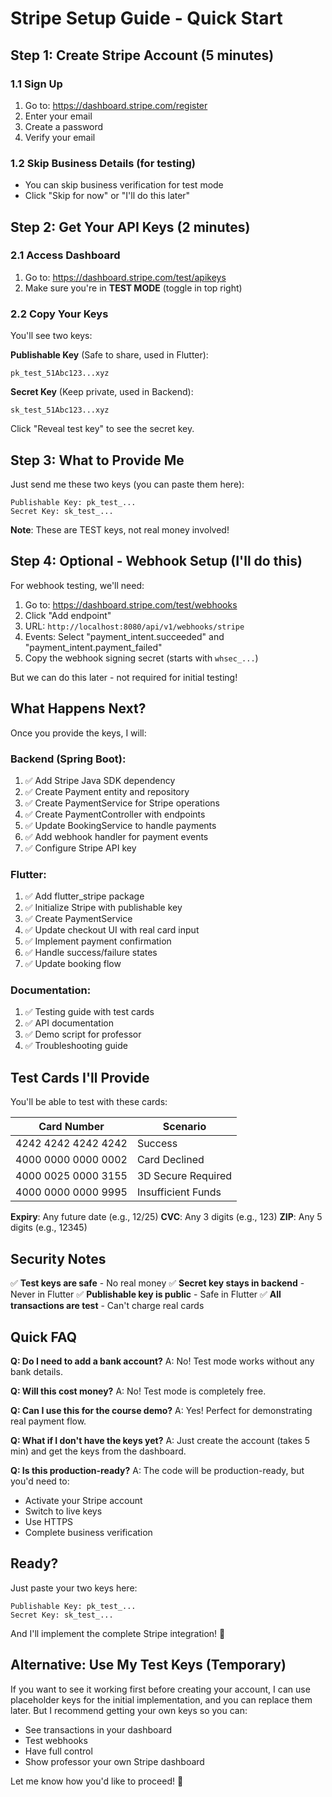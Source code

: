 # Stripe Setup Guide - Quick Start

## Step 1: Create Stripe Account (5 minutes)

### 1.1 Sign Up
1. Go to: https://dashboard.stripe.com/register
2. Enter your email
3. Create a password
4. Verify your email

### 1.2 Skip Business Details (for testing)
- You can skip business verification for test mode
- Click "Skip for now" or "I'll do this later"

## Step 2: Get Your API Keys (2 minutes)

### 2.1 Access Dashboard
1. Go to: https://dashboard.stripe.com/test/apikeys
2. Make sure you're in **TEST MODE** (toggle in top right)

### 2.2 Copy Your Keys
You'll see two keys:

**Publishable Key** (Safe to share, used in Flutter):
```
pk_test_51Abc123...xyz
```

**Secret Key** (Keep private, used in Backend):
```
sk_test_51Abc123...xyz
```

Click "Reveal test key" to see the secret key.

## Step 3: What to Provide Me

Just send me these two keys (you can paste them here):

```
Publishable Key: pk_test_...
Secret Key: sk_test_...
```

**Note**: These are TEST keys, not real money involved!

## Step 4: Optional - Webhook Setup (I'll do this)

For webhook testing, we'll need:
1. Go to: https://dashboard.stripe.com/test/webhooks
2. Click "Add endpoint"
3. URL: `http://localhost:8080/api/v1/webhooks/stripe`
4. Events: Select "payment_intent.succeeded" and "payment_intent.payment_failed"
5. Copy the webhook signing secret (starts with `whsec_...`)

But we can do this later - not required for initial testing!

## What Happens Next?

Once you provide the keys, I will:

### Backend (Spring Boot):
1. ✅ Add Stripe Java SDK dependency
2. ✅ Create Payment entity and repository
3. ✅ Create PaymentService for Stripe operations
4. ✅ Create PaymentController with endpoints
5. ✅ Update BookingService to handle payments
6. ✅ Add webhook handler for payment events
7. ✅ Configure Stripe API key

### Flutter:
1. ✅ Add flutter_stripe package
2. ✅ Initialize Stripe with publishable key
3. ✅ Create PaymentService
4. ✅ Update checkout UI with real card input
5. ✅ Implement payment confirmation
6. ✅ Handle success/failure states
7. ✅ Update booking flow

### Documentation:
1. ✅ Testing guide with test cards
2. ✅ API documentation
3. ✅ Demo script for professor
4. ✅ Troubleshooting guide

## Test Cards I'll Provide

You'll be able to test with these cards:

| Card Number | Scenario |
|-------------|----------|
| 4242 4242 4242 4242 | Success |
| 4000 0000 0000 0002 | Card Declined |
| 4000 0025 0000 3155 | 3D Secure Required |
| 4000 0000 0000 9995 | Insufficient Funds |

**Expiry**: Any future date (e.g., 12/25)
**CVC**: Any 3 digits (e.g., 123)
**ZIP**: Any 5 digits (e.g., 12345)

## Security Notes

✅ **Test keys are safe** - No real money
✅ **Secret key stays in backend** - Never in Flutter
✅ **Publishable key is public** - Safe in Flutter
✅ **All transactions are test** - Can't charge real cards

## Quick FAQ

**Q: Do I need to add a bank account?**
A: No! Test mode works without any bank details.

**Q: Will this cost money?**
A: No! Test mode is completely free.

**Q: Can I use this for the course demo?**
A: Yes! Perfect for demonstrating real payment flow.

**Q: What if I don't have the keys yet?**
A: Just create the account (takes 5 min) and get the keys from the dashboard.

**Q: Is this production-ready?**
A: The code will be production-ready, but you'd need to:
- Activate your Stripe account
- Switch to live keys
- Use HTTPS
- Complete business verification

## Ready?

Just paste your two keys here:
```
Publishable Key: pk_test_...
Secret Key: sk_test_...
```

And I'll implement the complete Stripe integration! 🎉

## Alternative: Use My Test Keys (Temporary)

If you want to see it working first before creating your account, I can use placeholder keys for the initial implementation, and you can replace them later. But I recommend getting your own keys so you can:
- See transactions in your dashboard
- Test webhooks
- Have full control
- Show professor your own Stripe dashboard

Let me know how you'd like to proceed! 🚀
